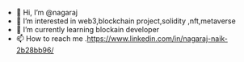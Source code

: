 - 👋 Hi, I’m @nagaraj
- 👀 I’m interested in web3,blockchain project,solidity ,nft,metaverse
- 🌱 I’m currently learning blockain developer
- 📫 How to reach me .https://www.linkedin.com/in/nagaraj-naik-2b28bb96/

<!---
nagaraj19/nagaraj19 is a ✨ special ✨ repository because its `README.md` (this file) appears on your GitHub profile.
You can click the Preview link to take a look at your changes.
--->
